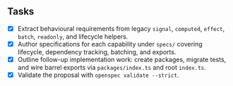 ## Tasks
- [x] Extract behavioural requirements from legacy `signal`, `computed`, `effect`, `batch`, `readonly`, and lifecycle helpers.
- [x] Author specifications for each capability under `specs/` covering lifecycle, dependency tracking, batching, and exports.
- [x] Outline follow-up implementation work: create packages, migrate tests, and wire barrel exports via `packages/index.ts` and root `index.ts`.
- [x] Validate the proposal with `openspec validate --strict`.
